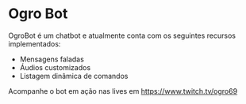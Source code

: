 # Ogro Bot
OgroBot é um chatbot e atualmente conta com os seguintes recursos implementados:
+ Mensagens faladas
+ Áudios customizados
+ Listagem dinâmica de comandos

Acompanhe o bot em ação nas lives em https://www.twitch.tv/ogro69

